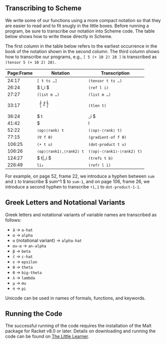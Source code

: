 ## Transcribing to Scheme

We write some of our functions using a more compact notation so that they are easier to read and to fit snugly in the little boxes. Before running a program, be sure to transcribe our notation into Scheme code. The table below shows how to write these directly in Scheme.

The first column in the table below refers to the earliest occurrence in the book of the notation shown in the second column. The third column shows how to transcribe our programs, e.g., `[ 5 (+ 10 2) 28 ]` is transcribed as `(tensor 5 (+ 10 2) 28)`.

| Page:Frame | Notation                         | Transcription              |
|------------|----------------------------------|----------------------------|
| 24:17      | `[ t ts …]`                      | `(tensor t ts …)`          |
| 26:24      | $ l_i $                          | `(ref l i)`                |
| 27:27      | `(list m …)`                     | `(list m …)`               |
| 33:17      | ![tlent.png](assets/tlent.png) | `(tlen t)`                 |
| 36:24      | $ t                              |_i $                 | `(tref t i)`               |
| 41:42      | $                                |l|$            | `(len l)`                  |
| 52:22      | `⟨op⟩⟨rank⟩ t`                   | `(⟨op⟩-⟨rank⟩ t)`          |
| 77:15      | `(∇ f θ)`                        | `(gradient-of f θ)`        |
| 106:25     | `(• t u)`                        | `(dot-product t u)`        |
| 106:26     | `⟨op⟩⟨rank1⟩,⟨rank2⟩ t`          | `(⟨op⟩-⟨rank1⟩-⟨rank2⟩ t)` |
| 124:27     | $ t\|_i $                        | `(trefs t b)`              |
| 226:49     | `li↓`                            | `(refr l i)`               |

For example, on page 52, frame 22, we introduce a hyphen between `sum` and `1` to transcribe $ sum^1 $ to `sum-1`, and on page 106, frame 26, we introduce a second hyphen to transcribe `•1,1` to `dot-product-1-1`.

## Greek Letters and Notational Variants

Greek letters and notational variants of variable names are transcribed as follows:

- `â` → `a-hat`
- `α` → `alpha`
- `α` (notational variant) → `alpha-hat`
- `αν-α` → `an-alpha`
- `β` → `beta`
- `ĉ` → `c-hat`
- `ϵ` → `epsilon`
- `θ` → `theta`
- `Θ` → `big-theta`
- `λ` → `lambda`
- `μ` → `mu`
- `π` → `pi`

Unicode can be used in names of formals, functions, and keywords.

## Running the Code

The successful running of the code requires the installation of the Malt package for Racket v8.0 or later. Details on downloading and running the code can be found on [The Little Learner](http://www.thelittlelearner.com).